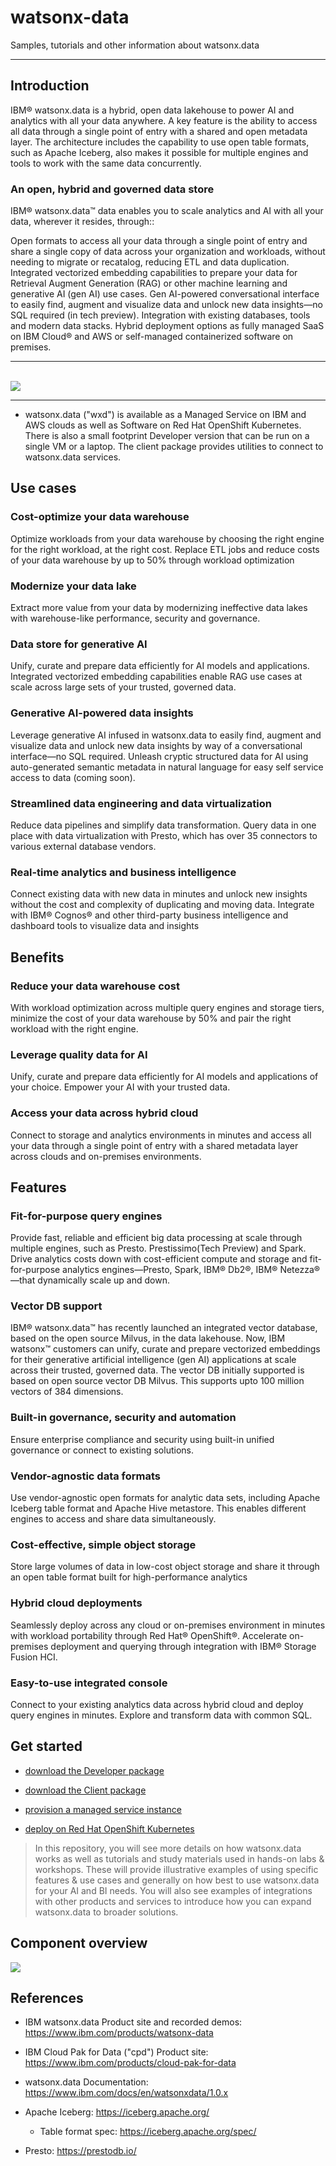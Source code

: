 # watsonx-data
Samples, tutorials and other information about watsonx.data


---

## Introduction

IBM® watsonx.data is a hybrid, open data lakehouse to power AI and analytics with all your data anywhere. A key feature is the ability to access all data through a single point of entry with a shared and open metadata layer. The architecture includes the capability to use open table formats, such as Apache Iceberg, also makes it possible for multiple engines and tools to work with the same data concurrently. 

### An open, hybrid and governed data store
IBM® watsonx.data™ data enables you to scale analytics and AI with all your data, wherever it resides, through::

Open formats to access all your data through a single point of entry and share a single copy of data across your organization and workloads, without needing to migrate or recatalog, reducing ETL and data duplication.
Integrated vectorized embedding capabilities to prepare your data for Retrieval Augment Generation (RAG) or other machine learning and generative AI (gen AI) use cases. 
Gen AI-powered conversational interface to easily find, augment and visualize data and unlock new data insights—no SQL required (in tech preview).
Integration with existing databases, tools and modern data stacks.
Hybrid deployment options as fully managed SaaS on IBM Cloud® and AWS or self-managed containerized software on premises.



---
<br>

<IMG SRC="./assets/use-cases.png">

<br>

---

- watsonx.data ("wxd") is available as a Managed Service on IBM and AWS clouds as well as Software on Red Hat OpenShift Kubernetes.  There is also a small footprint Developer version that can be run on a single VM or a laptop. The client package provides utilities to connect to watsonx.data services.


## Use cases

### Cost-optimize your data warehouse
Optimize workloads from your data warehouse by choosing the right engine for the right workload, at the right cost. Replace ETL jobs and reduce costs of your data warehouse by up to 50% through workload optimization

### Modernize your data lake
Extract more value from your data by modernizing ineffective data lakes with warehouse-like performance, security and governance.

### Data store for generative AI
Unify, curate and prepare data efficiently for AI models and applications. Integrated vectorized embedding capabilities enable RAG use cases at scale across large sets of your trusted, governed data. 

### Generative AI-powered data insights
Leverage generative AI infused in watsonx.data to easily find, augment and visualize data and unlock new data insights by way of a conversational interface—no SQL required. Unleash cryptic structured data for AI using auto-generated semantic metadata in natural language for easy self service access to data (coming soon).

### Streamlined data engineering and data virtualization
Reduce data pipelines and simplify data transformation. Query data in one place with data virtualization with Presto, which has over 35 connectors to various external database vendors.

### Real-time analytics and business intelligence
Connect existing data with new data in minutes and unlock new insights without the cost and complexity of duplicating and moving data. Integrate with IBM® Cognos® and other third-party business intelligence and dashboard tools to visualize data and insights


## Benefits

### Reduce your data warehouse cost
With workload optimization across multiple query engines and storage tiers, minimize the cost of your data warehouse by 50% and pair the right workload with the right engine.

### Leverage quality data for AI
Unify, curate and prepare data efficiently for AI models and applications of your choice. Empower your AI with your trusted data.

### Access your data across hybrid cloud
Connect to storage and analytics environments in minutes and access all your data through a single point of entry with a shared metadata layer across clouds and on-premises environments.

## Features

### Fit-for-purpose query engines
Provide fast, reliable and efficient big data processing at scale through multiple engines, such as Presto. Prestissimo(Tech Preview) and Spark. 
Drive analytics costs down with cost-efficient compute and storage and fit-for-purpose analytics engines—Presto, Spark, IBM® Db2®, IBM® Netezza®—that dynamically scale up and down.

### Vector DB support
IBM® watsonx.data™ has recently launched an integrated vector database, based on the open source Milvus, in the data lakehouse. Now, IBM watsonx™ customers can unify, curate and prepare vectorized embeddings for their generative artificial intelligence (gen AI) applications at scale across their trusted, governed data.  The vector DB initially supported is based on open source vector DB Milvus.  This supports upto 100 million vectors of 384 dimensions.

### Built-in governance, security and automation
Ensure enterprise compliance and security using built-in unified governance or connect to existing solutions.

### Vendor-agnostic data formats
Use vendor-agnostic open formats for analytic data sets, including Apache Iceberg table format and Apache Hive metastore. This enables different engines to access and share data simultaneously.

### Cost-effective, simple object storage
Store large volumes of data in low-cost object storage and share it through an open table format built for high-performance analytics

### Hybrid cloud deployments
Seamlessly deploy across any cloud or on-premises environment in minutes with workload portability through Red Hat® OpenShift®. Accelerate on-premises deployment and querying through integration with IBM® Storage Fusion HCI.

### Easy-to-use integrated console
Connect to your existing analytics data across hybrid cloud and deploy query engines in minutes. Explore and transform data with common SQL.

## Get started

- [download the Developer package](developer_package/)

- [download the Client package](client_package/)

- [provision a managed service instance](https://cloud.ibm.com/docs/watsonxdata?topic=watsonxdata-getting-started)

- [deploy on Red Hat OpenShift Kubernetes](https://www.ibm.com/docs/en/cloud-paks/cp-data/4.7.x?topic=services-watsonxdata)

> In this repository, you will see more details on how watsonx.data works as well as tutorials and study materials used in hands-on labs & workshops. These will provide illustrative examples of using specific features & use cases and generally on how best to use watsonx.data for your AI and BI needs.  You will also see examples of integrations with other products and services to introduce how you can expand watsonx.data to broader solutions.


## Component overview


<IMG SRC="./assets/component-overview.png">



## References


- IBM watsonx.data  Product  site and recorded demos:  https://www.ibm.com/products/watsonx-data

- IBM Cloud Pak for Data ("cpd") Product site:  https://www.ibm.com/products/cloud-pak-for-data

- watsonx.data Documentation: https://www.ibm.com/docs/en/watsonxdata/1.0.x 

- Apache Iceberg: https://iceberg.apache.org/

  - Table format spec:  https://iceberg.apache.org/spec/ 

- Presto: https://prestodb.io/

